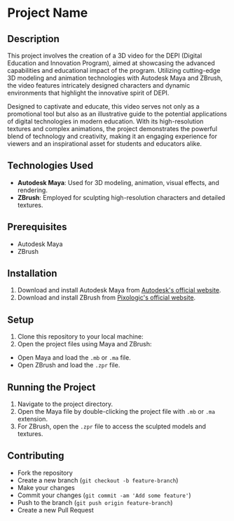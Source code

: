 # Project Name

## Description
This project involves the creation of a 3D video for the DEPI (Digital Education and Innovation Program), aimed at showcasing the advanced capabilities and educational impact of the program. Utilizing cutting-edge 3D modeling and animation technologies with Autodesk Maya and ZBrush, the video features intricately designed characters and dynamic environments that highlight the innovative spirit of DEPI.

Designed to captivate and educate, this video serves not only as a promotional tool but also as an illustrative guide to the potential applications of digital technologies in modern education. With its high-resolution textures and complex animations, the project demonstrates the powerful blend of technology and creativity, making it an engaging experience for viewers and an inspirational asset for students and educators alike.


## Technologies Used
- **Autodesk Maya**: Used for 3D modeling, animation, visual effects, and rendering.
- **ZBrush**: Employed for sculpting high-resolution characters and detailed textures.

## Prerequisites
- Autodesk Maya 
- ZBrush 

## Installation
1. Download and install Autodesk Maya from [Autodesk's official website](https://www.autodesk.com/products/maya/overview).
2. Download and install ZBrush from [Pixologic's official website](https://pixologic.com).

## Setup
1. Clone this repository to your local machine:
2. Open the project files using Maya and ZBrush:
- Open Maya and load the `.mb` or `.ma` file.
- Open ZBrush and load the `.zpr` file.

## Running the Project
1. Navigate to the project directory.
2. Open the Maya file by double-clicking the project file with `.mb` or `.ma` extension.
3. For ZBrush, open the `.zpr` file to access the sculpted models and textures.

## Contributing
- Fork the repository
- Create a new branch (`git checkout -b feature-branch`)
- Make your changes
- Commit your changes (`git commit -am 'Add some feature'`)
- Push to the branch (`git push origin feature-branch`)
- Create a new Pull Request


